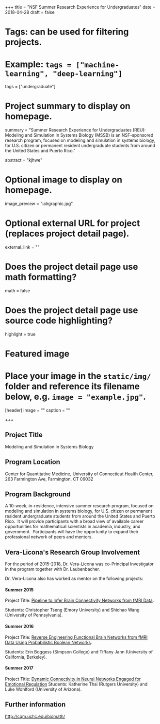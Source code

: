 +++
title = "NSF Summer Research Experience for Undergraduates"
date = 2018-04-28
draft = false

# Tags: can be used for filtering projects.
# Example: `tags = ["machine-learning", "deep-learning"]`
tags = ["undergraduate"]

# Project summary to display on homepage.
summary = "Summer Research Experience for Undergraduates (REU):  Modeling and Simulation in Systems Biology (MSSB) is an NSF-sponsored research program, focused on modeling and simulation in systems biology, for U.S. citizen or permanent resident undergraduate students from around the United States and Puerto Rico."

abstract = "kjhwe"

# Optional image to display on homepage.
image_preview = "ialrgraphic.jpg"

# Optional external URL for project (replaces project detail page).
external_link = ""

# Does the project detail page use math formatting?
math = false

# Does the project detail page use source code highlighting?
highlight = true

# Featured image
# Place your image in the `static/img/` folder and reference its filename below, e.g. `image = "example.jpg"`.
[header]
image = ""
caption = ""

+++


## Project Title
Modeling and Simulation in Systems Biology

## Program Location 
Center for Quantitative Medicine, University of Connecticut Health Center, 263 Farmington Ave, Farmington, CT 06032

## Program Background 
A 10-week, in-residence, intensive summer research program, focused on modeling and simulation in systems biology, for U.S. citizen or permanent resident undergraduate students from around the United States and Puerto Rico.  It will provide participants with a broad view of available career opportunities for mathematical scientists in academia, industry, and government.  Participants will have the opportunity to expand their professional network of peers and mentors.

## Vera-Licona's Research Group Involvement
For the period of 2015-2018, Dr. Vera-Licona was co-Principal Investigator in the program together with Dr. Laubenbacher.

Dr. Vera-Licona also has worked as mentor on the following projects:

#### Summer 2015 
Project Title: [Pipeline to Infer Brain Connectivity Networks from fMRI Data](https://health.uconn.edu/quantitative-medicine/wp-content/uploads/sites/117/2015/11/Poster_Updated.pdf). 

Students: Christopher Tseng (Emory University) and Shichao Wang (University of Pennsylvania).

#### Summer 2016 
Project Title: [Reverse Engineering Functional Brain Networks from fMRI Data Using Probabilistic Boolean Networks](https://health.uconn.edu/quantitative-medicine/wp-content/uploads/sites/117/2015/11/Poster2016-EBoggess-TJann.pdf).

Students: Erin Boggess (Simpson College) and Tiffany Jann (University of California, Berkeley).

#### Summer 2017 
Project Title: [Dynamic Connectivity in Neural Networks Engaged for Emotional Regulation](https://health.uconn.edu/quantitative-medicine/wp-content/uploads/sites/117/2017/10/KatherineT_Luke_Final-Poster.pdf) 
Students: Katherine Thai (Rutgers University) and Luke Wohlford (University of Arizona).


## Further information 
http://cqm.uchc.edu/biomath/